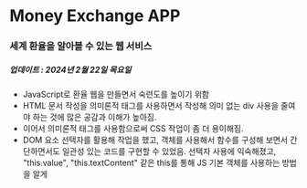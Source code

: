 # Money Exchange APP

### 세계 환율을 알아볼 수 있는 웹 서비스

##### 업데이트 : 2024년 2월 22일 목요일

- JavaScript로 환율 웹을 만들면서 숙련도를 높이기 위함
- HTML 문서 작성을 의미론적 태그를 사용하면서 작성해 의미 없는 div 사용을 줄여야 하는 것에 많은 공감과 이해가 높아짐.
- 이어서 의미론적 태그를 사용함으로써 CSS 작업이 좀 더 용이해짐.
- DOM 요소 선택자를 활용해 작업을 했고, 객체를 사용해서 함수를 구성해 보면서 간단하면서도 일관성 있는 코드를 구현할 수 있었음.
  선택자 사용에 익숙해졌고, "this.value", "this.textContent" 같은 this를 통해 JS 기본 객체를 사용하는 방법을 알게
